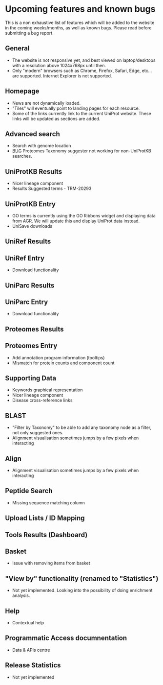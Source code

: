 # Upcoming features and known bugs

This is a non exhaustive list of features which will be added to the website in the coming weeks/months, as well as known bugs. Please read before submitting a bug report.

## General

- The website is not responsive yet, and best viewed on laptop/desktops with a resolution above 1024x768px until then.
- Only "modern" browsers such as Chrome, Firefox, Safari, Edge, etc... are supported. Internet Explorer is not supported.


## Homepage

- News are not dynamically loaded.
- "Tiles" will eventually point to landing pages for each resource.
- Some of the links currently link to the current UniProt website. These links will be updated as sections are added.

## Advanced search

- Search with genome location
- [BUG](https://www.ebi.ac.uk/panda/jira/browse/TRM-25889) Proteomes Taxonomy suggester not working for non-UniProtKB searches.

## UniProtKB Results

- Nicer lineage component
- Results Suggested terms - TRM-20293

## UniProtKB Entry

- GO terms is currently using the GO Ribbons widget and displaying data from AGR. We will update this and display UniProt data instead.
- UniSave downloads

## UniRef Results

## UniRef Entry

- Download functionality

## UniParc Results

## UniParc Entry

- Download functionality

## Proteomes Results

## Proteomes Entry

- Add annotation program information (tooltips)
- Mismatch for protein counts and component count

## Supporting Data

- Keywords graphical representation
- Nicer lineage component
- Disease cross-reference links

## BLAST

- "Filter by Taxonomy" to be able to add any taxonomy node as a filter, not only suggested ones.
- Alignment visualisation sometimes jumps by a few pixels when interacting

## Align

- Alignment visualisation sometimes jumps by a few pixels when interacting

## Peptide Search

- Missing sequence matching column

## Upload Lists / ID Mapping

## Tools Results (Dashboard)

## Basket

- Issue with removing items from basket

## "View by" functionality (renamed to "Statistics")

- Not yet implemented. Looking into the possibility of doing enrichment analysis.

## Help

- Contextual help

## Programmatic Access documnentation

- Data & APIs centre

## Release Statistics

- Not yet implemented
